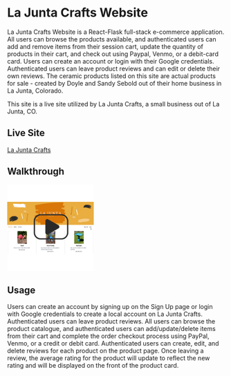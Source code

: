 # La Junta Crafts Website

La Junta Crafts Website is a React-Flask full-stack e-commerce application. All users can browse the products available, and authenticated users can add and remove items from their session cart, update the quantity of products in their cart, and check out using Paypal, Venmo, or a debit-card card. Users can create an account or login with their Google credentials. Authenticated users can leave product reviews and can edit or delete their own reviews. The ceramic products listed on this site are actual products for sale - created by Doyle and Sandy Sebold out of their home business in La Junta, Colorado.

This site is a live site utilized by La Junta Crafts, a small business out of La Junta, CO.

## Live Site
<a href="https://lajuntacrafts.com/" title="La Junta Crafts">La Junta Crafts</a>

## Walkthrough

<a href="https://youtu.be/jWwT2GTx5rs" title="La Junta Crafts eCommerce Application Walkthrough"><img src="./client/src/images/play.png" height="200px" alt="La Junta Crafts Walkthrough" /></a>

## Usage

Users can create an account by signing up on the Sign Up page or login with Google credentials to create a local account on La Junta Crafts. Authenticated users can leave product reviews. All users can browse the product catalogue, and authenticated users can add/update/delete items from their cart and complete the order checkout process using PayPal, Venmo, or a credit or debit card. Authenticated users can create, edit, and delete reviews for each product on the product page. Once leaving a review, the average rating for the product will update to reflect the new rating and will be displayed on the front of the product card. 